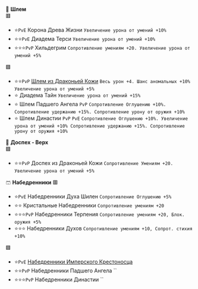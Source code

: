 🎩 **Шлем**  
🟥
- ⭐`PvE` Корона Древа Жизни `Увеличение урона от умений +10%`
- ⭐⭐`PvE` Диадема Терси `Увеличение урона от умений +10%`
- ⭐⭐⭐`PvP` Хильдегрим `Сопротивление умениям +20. Увеличение урона от умений +5%`

🟪
- ⭐⭐`PvP` [Шлем из Драконьей Кожи](https://discord.com/channels/1024253918429061140/1299125249971064904) `Весь урон +4. Шанс аномальных +10% Увеличение урона от умений +5%`
- ⭐ Диадема Тайн `Увеличение урона от умений +15%`
- ⭐ Шлем Падшего Ангела `PvP` `Сопротивление Оглушению +10%. Сопротивление удержанию +15%. Сопротивление урону от оружия +10%`
- ⭐ Шлем Династии `PvP` `PvE` `Сопротивление Оглушению +10%. Увеличение урона от умений +10% Сопротивление удержанию +15%. Сопротивление урону от оружия +10%`

👕 **Доспех - Верх**  
🟪
- ⭐⭐`PvP` Доспех из Драконьей Кожи `Сопротивление Умениям +20. Увеличение урона от умений +5% `

🩳 **Набедренники**
🟥
- ⭐`PvE` Набедренники Духа Шилен `Сопротивление Оглушению +5%`
- ⭐⭐ Кристальные Набедренники `Сопротивление умениям +20`
- ⭐⭐⭐`PvP` Набедренники Терпения `Сопротивление умениям +20, Блок. оружия +5%`
- ⭐⭐⭐ Набедренники Духов `Сопротивление умениям +10, Сопрот. стихия +10%`

🟪
- ⭐`PvE` [Набедренники Имперского Крестоносца](https://discord.com/channels/1024253918429061140/1297143740611166278)
- ⭐⭐`PvP` Набедренники Падшего Ангела ``
- ⭐⭐⭐`PvP` Набедренники Династии ``
